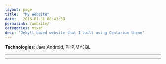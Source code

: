 ```yaml
---
layout: page
title:  "My Website"
date:   2016-01-01 08:43:59
permalink: /website/
categories: mixed
desc: "Jekyll based website that I built using Centarium theme"
---
```


**Technologies**: Java,Android, PHP,MYSQL

---


---
